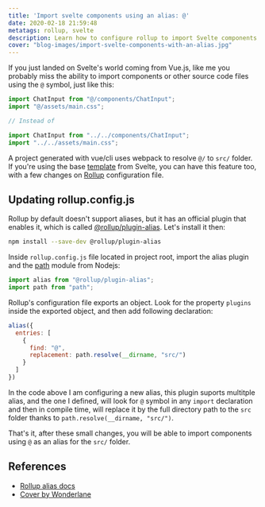 ```yaml
---
title: 'Import svelte components using an alias: @'
date: 2020-02-18 21:59:48
metatags: rollup, svelte
description: Learn how to configure rollup to import Svelte components using an alias.
cover: "blog-images/import-svelte-components-with-an-alias.jpg"
---
```


If you just landed on Svelte's world coming from Vue.js, like me you probably miss the ability to import components or other source code files using the `@` symbol, just like this:

```javascript
import ChatInput from "@/components/ChatInput";
import "@/assets/main.css";

// Instead of

import ChatInput from "../../components/ChatInput";
import "../../assets/main.css";
```

A project generated with vue/cli uses webpack to resolve `@/`  to `src/` folder. If you're using the base [template](https://github.com/sveltejs/template)  from Svelte, you can have this feature too, with a few changes on [Rollup](https://rollupjs.org/guide/en/) configuration file.


## Updating rollup.config.js

Rollup by default doesn't support aliases, but it has an official plugin that enables it, which is called [@rollup/plugin-alias](https://github.com/rollup/plugins/tree/master/packages/alias). Let's install it then:

```bash
npm install --save-dev @rollup/plugin-alias
```

Inside `rollup.config.js` file located in project root, import the alias plugin and the [path](https://nodejs.org/api/path.html) module from Nodejs:

```javascript
import alias from "@rollup/plugin-alias";
import path from "path";
```

Rollup's configuration file exports an object. Look for the property `plugins` inside the exported object, and then add following declaration:

```javascript
alias({
  entries: [
    {
      find: "@",
      replacement: path.resolve(__dirname, "src/")
    }
  ]
})
```

In the code above I am configuring a new alias, this plugin suports multitple alias, and the one I defined, will look for `@` symbol in any `import` declaration and then in compile time, will replace it by the full directory path to the `src` folder thanks to `path.resolve(__dirname, "src/")`.

That's it, after these small changes, you will be able to import components using `@` as an alias for the `src/` folder. 


## References

* [Rollup alias docs](https://github.com/rollup/plugins/tree/master/packages/alias)
* [Cover by Wonderlane](https://unsplash.com/photos/6jA6eVsRJ6Q)
